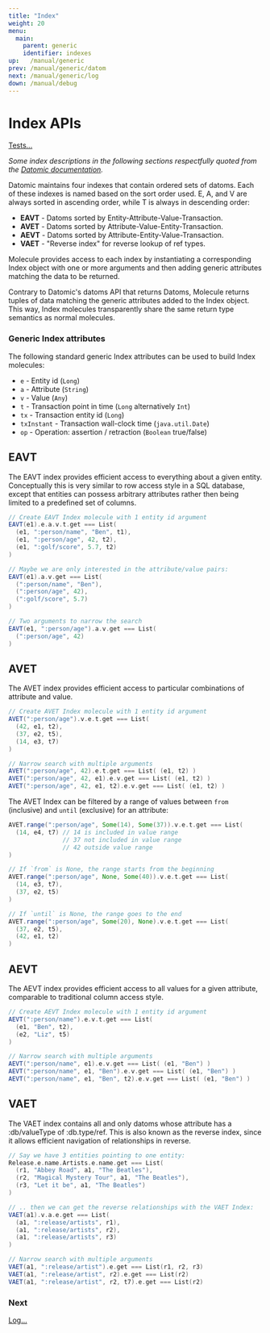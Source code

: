 ```yaml
---
title: "Index"
weight: 20
menu:
  main:
    parent: generic
    identifier: indexes
up:   /manual/generic
prev: /manual/generic/datom
next: /manual/generic/log
down: /manual/debug
---
```


# Index APIs

[Tests...](https://github.com/scalamolecule/molecule/tree/master/coretests/src/test/scala/molecule/coretests/generic/Index.scala)


_Some index descriptions in the following sections respectfully quoted from the 
[Datomic documentation](https://docs.datomic.com/on-prem/indexes.html)._

Datomic maintains four indexes that contain ordered sets of datoms. Each of these indexes is named based on 
the sort order used.  E, A, and V are always sorted in ascending order, while T is always in descending order:

 - **EAVT** - Datoms sorted by Entity-Attribute-Value-Transaction.
 - **AVET** - Datoms sorted by Attribute-Value-Entity-Transaction.
 - **AEVT** - Datoms sorted by Attribute-Entity-Value-Transaction.
 - **VAET** - "Reverse index" for reverse lookup of ref types.

Molecule provides access to each index by instantiating a corresponding Index object with one or more
arguments and then adding generic attributes matching the data to be returned.

Contrary to Datomic's datoms API that returns Datoms, Molecule returns tuples of data matching the
generic attributes added to the Index object. This way, Index molecules transparently share the same
return type semantics as normal molecules.

### Generic Index attributes

The following standard generic Index attributes can be used to build Index molecules:

 - `e` - Entity id (`Long`)
 - `a` - Attribute (`String`)
 - `v` - Value (`Any`)
 - `t` - Transaction point in time (`Long` alternatively `Int`)
 - `tx` - Transaction entity id (`Long`)
 - `txInstant` - Transaction wall-clock time (`java.util.Date`)
 - `op` - Operation: assertion / retraction (`Boolean` true/false)



## EAVT

The EAVT index provides efficient access to everything about a given entity.
Conceptually this is very similar to row access style in a SQL database,
except that entities can possess arbitrary attributes rather then being limited
to a predefined set of columns.

```scala
// Create EAVT Index molecule with 1 entity id argument
EAVT(e1).e.a.v.t.get === List(
  (e1, ":person/name", "Ben", t1),
  (e1, ":person/age", 42, t2),
  (e1, ":golf/score", 5.7, t2)
)

// Maybe we are only interested in the attribute/value pairs:
EAVT(e1).a.v.get === List(
  (":person/name", "Ben"),
  (":person/age", 42),
  (":golf/score", 5.7)
)

// Two arguments to narrow the search
EAVT(e1, ":person/age").a.v.get === List(
  (":person/age", 42)
)
``` 


## AVET

The AVET index provides efficient access to particular combinations of attribute and value.

```scala
// Create AVET Index molecule with 1 entity id argument
AVET(":person/age").v.e.t.get === List(
  (42, e1, t2),
  (37, e2, t5),
  (14, e3, t7)
)

// Narrow search with multiple arguments
AVET(":person/age", 42).e.t.get === List( (e1, t2) )
AVET(":person/age", 42, e1).e.v.get === List( (e1, t2) )
AVET(":person/age", 42, e1, t2).e.v.get === List( (e1, t2) )
```

The AVET Index can be filtered by a range of values between `from` (inclusive) and
`until` (exclusive) for an attribute:

```scala
AVET.range(":person/age", Some(14), Some(37)).v.e.t.get === List(
  (14, e4, t7) // 14 is included in value range
               // 37 not included in value range
               // 42 outside value range
)

// If `from` is None, the range starts from the beginning
AVET.range(":person/age", None, Some(40)).v.e.t.get === List(
  (14, e3, t7),
  (37, e2, t5)
)

// If `until` is None, the range goes to the end
AVET.range(":person/age", Some(20), None).v.e.t.get === List(
  (37, e2, t5),
  (42, e1, t2)
)
```

## AEVT

The AEVT index provides efficient access to all values for a given attribute,
comparable to traditional column access style.

```scala
// Create AEVT Index molecule with 1 entity id argument
AEVT(":person/name").e.v.t.get === List(
  (e1, "Ben", t2),
  (e2, "Liz", t5)
)

// Narrow search with multiple arguments
AEVT(":person/name", e1).e.v.get === List( (e1, "Ben") )
AEVT(":person/name", e1, "Ben").e.v.get === List( (e1, "Ben") )
AEVT(":person/name", e1, "Ben", t2).e.v.get === List( (e1, "Ben") )
```

## VAET

The VAET index contains all and only datoms whose attribute has a :db/valueType of :db.type/ref.
This is also known as the reverse index, since it allows efficient navigation of relationships in reverse.

```scala
// Say we have 3 entities pointing to one entity:
Release.e.name.Artists.e.name.get === List(
  (r1, "Abbey Road", a1, "The Beatles"),
  (r2, "Magical Mystery Tour", a1, "The Beatles"),
  (r3, "Let it be", a1, "The Beatles")
)

// .. then we can get the reverse relationships with the VAET Index:
VAET(a1).v.a.e.get === List(
  (a1, ":release/artists", r1),
  (a1, ":release/artists", r2),
  (a1, ":release/artists", r3)
)

// Narrow search with multiple arguments
VAET(a1, ":release/artist").e.get === List(r1, r2, r3)
VAET(a1, ":release/artist", r2).e.get === List(r2)
VAET(a1, ":release/artist", r2, t7).e.get === List(r2)
```



### Next

[Log...](/manual/generic/log)